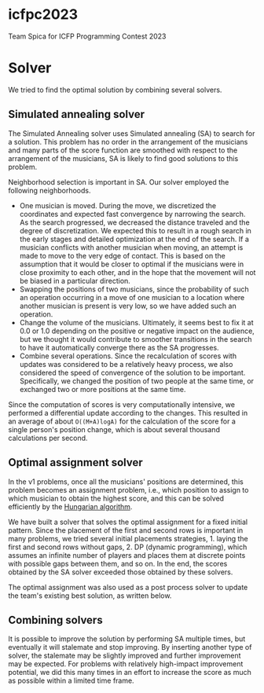 # icfpc2023

Team Spica for ICFP Programming Contest 2023

# Solver

We tried to find the optimal solution by combining several solvers.

## Simulated annealing solver

The Simulated Annealing solver uses Simulated annealing (SA) to search for a solution.
This problem has no order in the arrangement of the musicians and many parts of the score function are smoothed with respect to the arrangement of the musicians,
SA is likely to find good solutions to this problem.

Neighborhood selection is important in SA. Our solver employed the following neighborhoods.

* One musician is moved. During the move, we discretized the coordinates and expected fast convergence by narrowing the search. As the search progressed, we decreased the distance traveled and the degree of discretization. We expected this to result in a rough search in the early stages and detailed optimization at the end of the search. If a musician conflicts with another musician when moving, an attempt is made to move to the very edge of contact. This is based on the assumption that it would be closer to optimal if the musicians were in close proximity to each other, and in the hope that the movement will not be biased in a particular direction.
* Swapping the positions of two musicians, since the probability of such an operation occurring in a move of one musician to a location where another musician is present is very low, so we have added such an operation.
* Change the volume of the musicians. Ultimately, it seems best to fix it at 0.0 or 1.0 depending on the positive or negative impact on the audience, but we thought it would contribute to smoother transitions in the search to have it automatically converge there as the SA progresses.
* Combine several operations. Since the recalculation of scores with updates was considered to be a relatively heavy process, we also considered the speed of convergence of the solution to be important. Specifically, we changed the position of two people at the same time, or exchanged two or more positions at the same time.

Since the computation of scores is very computationally intensive, we performed a differential update according to the changes. This resulted in an average of about `O((M+A)logA)` for the calculation of the score for a single person's position change, which is about several thousand calculations per second.

## Optimal assignment solver

In the v1 problems, once all the musicians' positions are determined, this problem becomes an assignment problem, i.e., which position to assign to which musician to obtain the highest score, and this can be solved efficiently by the [Hungarian algorithm](https://en.wikipedia.org/wiki/Hungarian_algorithm).

We have built a solver that solves the optimal assignment for a fixed initial pattern. Since the placement of the first and second rows is important in many problems, we tried several initial placements strategies, 1. laying the first and second rows without gaps, 2. DP (dynamic programming), which assumes an infinite number of players and places them at discrete points with possible gaps between them, and so on.
In the end, the scores obtained by the SA solver exceeded those obtained by these solvers.

The optimal assignment was also used as a post process solver to update the team's existing best solution, as written below.

## Combining solvers

It is possible to improve the solution by performing SA multiple times, but eventually it will stalemate and stop improving. By inserting another type of solver, the stalemate may be slightly improved and further improvement may be expected. For problems with relatively high-impact improvement potential, we did this many times in an effort to increase the score as much as possible within a limited time frame.
